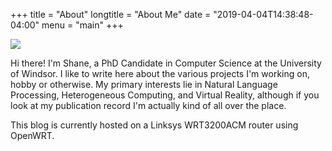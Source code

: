 +++
title = "About"
longtitle = "About Me"
date = "2019-04-04T14:38:48-04:00"
menu = "main"
+++

![](../img/maizyandme.jpg)

Hi there! I'm Shane, a PhD Candidate in Computer Science at the University of Windsor.
I like to write here about the various projects I'm working on, hobby or otherwise.
My primary interests lie in Natural Language Processing, Heterogeneous Computing, and Virtual Reality,
although if you look at my publication record I'm actually kind of all over the place.

This blog is currently hosted on a Linksys WRT3200ACM router using OpenWRT.
